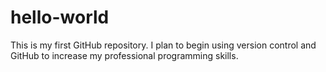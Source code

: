 # hello-world
This is my first GitHub repository. I plan to begin using version control and GitHub to increase my professional programming skills.
